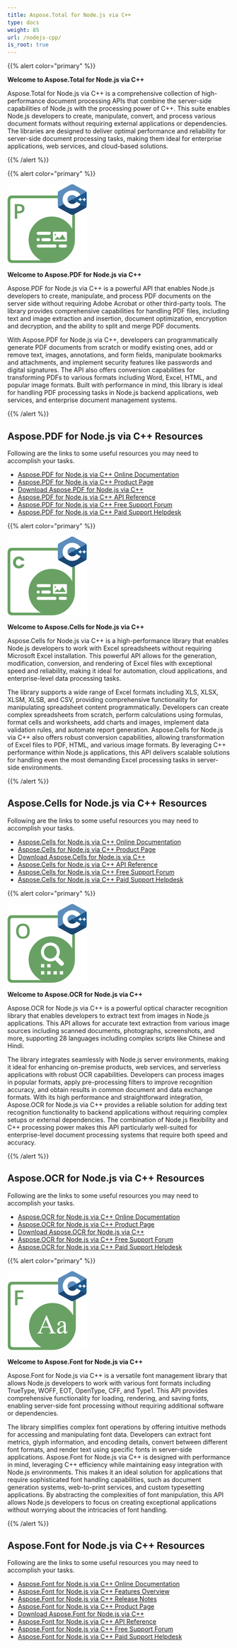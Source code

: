 ```yaml
---
title: Aspose.Total for Node.js via C++
type: docs
weight: 85
url: /nodejs-cpp/
is_root: true
---
```


{{% alert color="primary" %}}

**Welcome to Aspose.Total for Node.js via C++**

Aspose.Total for Node.js via C++ is a comprehensive collection of high-performance document processing APIs that combine the server-side capabilities of Node.js with the processing power of C++. This suite enables Node.js developers to create, manipulate, convert, and process various document formats without requiring external applications or dependencies. The libraries are designed to deliver optimal performance and reliability for server-side document processing tasks, making them ideal for enterprise applications, web services, and cloud-based solutions.

{{% /alert %}}

{{% alert color="primary" %}}

**![Aspose.PDF for Node.js via C++](aspose_pdf-for-nodejs-cpp.png)**

**Welcome to Aspose.PDF for Node.js via C++**

Aspose.PDF for Node.js via C++ is a powerful API that enables Node.js developers to create, manipulate, and process PDF documents on the server side without requiring Adobe Acrobat or other third-party tools. The library provides comprehensive capabilities for handling PDF files, including text and image extraction and insertion, document optimization, encryption and decryption, and the ability to split and merge PDF documents.

With Aspose.PDF for Node.js via C++, developers can programmatically generate PDF documents from scratch or modify existing ones, add or remove text, images, annotations, and form fields, manipulate bookmarks and attachments, and implement security features like passwords and digital signatures. The API also offers conversion capabilities for transforming PDFs to various formats including Word, Excel, HTML, and popular image formats. Built with performance in mind, this library is ideal for handling PDF processing tasks in Node.js backend applications, web services, and enterprise document management systems.

{{% /alert %}} 

## **Aspose.PDF for Node.js via C++ Resources**

Following are the links to some useful resources you may need to accomplish your tasks.

- [Aspose.PDF for Node.js via C++ Online Documentation](https://docs.aspose.com/pdf/nodejs-cpp/)
- [Aspose.PDF for Node.js via C++ Product Page](https://products.aspose.com/pdf/nodejs-cpp/)
- [Download Aspose.PDF for Node.js via C++](https://releases.aspose.com/pdf/nodejscpp)
- [Aspose.PDF for Node.js via C++ API Reference](https://reference.aspose.com/pdf/nodejs-cpp/)
- [Aspose.PDF for Node.js via C++ Free Support Forum](https://forum.aspose.com/c/pdf/10)
- [Aspose.PDF for Node.js via C++ Paid Support Helpdesk](https://helpdesk.aspose.com/)

{{% alert color="primary" %}}

**![Aspose.Cells for Node.js via C++](aspose_cells-for-nodejs-cpp.png)**

**Welcome to Aspose.Cells for Node.js via C++**

Aspose.Cells for Node.js via C++ is a high-performance library that enables Node.js developers to work with Excel spreadsheets without requiring Microsoft Excel installation. This powerful API allows for the generation, modification, conversion, and rendering of Excel files with exceptional speed and reliability, making it ideal for automation, cloud applications, and enterprise-level data processing tasks.

The library supports a wide range of Excel formats including XLS, XLSX, XLSM, XLSB, and CSV, providing comprehensive functionality for manipulating spreadsheet content programmatically. Developers can create complex spreadsheets from scratch, perform calculations using formulas, format cells and worksheets, add charts and images, implement data validation rules, and automate report generation. Aspose.Cells for Node.js via C++ also offers robust conversion capabilities, allowing transformation of Excel files to PDF, HTML, and various image formats. By leveraging C++ performance within Node.js applications, this API delivers scalable solutions for handling even the most demanding Excel processing tasks in server-side environments.

{{% /alert %}} 

## **Aspose.Cells for Node.js via C++ Resources**

Following are the links to some useful resources you may need to accomplish your tasks.

- [Aspose.Cells for Node.js via C++ Online Documentation](https://docs.aspose.com/cells/nodejs-cpp/)
- [Aspose.Cells for Node.js via C++ Product Page](https://products.aspose.com/cells/nodejs-cpp/)
- [Download Aspose.Cells for Node.js via C++](https://releases.aspose.com/cells/nodejs-cpp)
- [Aspose.Cells for Node.js via C++ API Reference](https://reference.aspose.com/cells/nodejs-cpp/)
- [Aspose.Cells for Node.js via C++ Free Support Forum](https://forum.aspose.com/c/cells/9)
- [Aspose.Cells for Node.js via C++ Paid Support Helpdesk](https://helpdesk.aspose.com/)

{{% alert color="primary" %}}

**![Aspose.OCR for Node.js via C++](aspose_ocr-for-nodejs-cpp.png)**

**Welcome to Aspose.OCR for Node.js via C++**

Aspose.OCR for Node.js via C++ is a powerful optical character recognition library that enables developers to extract text from images in Node.js applications. This API allows for accurate text extraction from various image sources including scanned documents, photographs, screenshots, and more, supporting 28 languages including complex scripts like Chinese and Hindi.

The library integrates seamlessly with Node.js server environments, making it ideal for enhancing on-premise products, web services, and serverless applications with robust OCR capabilities. Developers can process images in popular formats, apply pre-processing filters to improve recognition accuracy, and obtain results in common document and data exchange formats. With its high performance and straightforward integration, Aspose.OCR for Node.js via C++ provides a reliable solution for adding text recognition functionality to backend applications without requiring complex setups or external dependencies. The combination of Node.js flexibility and C++ processing power makes this API particularly well-suited for enterprise-level document processing systems that require both speed and accuracy.

{{% /alert %}} 

## **Aspose.OCR for Node.js via C++ Resources**

Following are the links to some useful resources you may need to accomplish your tasks.

- [Aspose.OCR for Node.js via C++ Online Documentation](https://docs.aspose.com/ocr/nodejs-cpp/)
- [Aspose.OCR for Node.js via C++ Product Page](https://products.aspose.com/ocr/nodejs-cpp/)
- [Download Aspose.OCR for Node.js via C++](https://releases.aspose.com/ocr/nodejs-cpp)
- [Aspose.OCR for Node.js via C++ Free Support Forum](https://forum.aspose.com/c/ocr/16)
- [Aspose.OCR for Node.js via C++ Paid Support Helpdesk](https://helpdesk.aspose.com/)

{{% alert color="primary" %}}

**![Aspose.Font for Node.js via C++](aspose_font-for-nodejs-cpp.png)**

**Welcome to Aspose.Font for Node.js via C++**

Aspose.Font for Node.js via C++ is a versatile font management library that allows Node.js developers to work with various font formats including TrueType, WOFF, EOT, OpenType, CFF, and Type1. This API provides comprehensive functionality for loading, rendering, and saving fonts, enabling server-side font processing without requiring additional software or dependencies.

The library simplifies complex font operations by offering intuitive methods for accessing and manipulating font data. Developers can extract font metrics, glyph information, and encoding details, convert between different font formats, and render text using specific fonts in server-side applications. Aspose.Font for Node.js via C++ is designed with performance in mind, leveraging C++ efficiency while maintaining easy integration with Node.js environments. This makes it an ideal solution for applications that require sophisticated font handling capabilities, such as document generation systems, web-to-print services, and custom typesetting applications. By abstracting the complexities of font manipulation, this API allows Node.js developers to focus on creating exceptional applications without worrying about the intricacies of font handling.

{{% /alert %}} 

## **Aspose.Font for Node.js via C++ Resources**

Following are the links to some useful resources you may need to accomplish your tasks.

- [Aspose.Font for Node.js via C++ Online Documentation](https://docs.aspose.com/font/nodejs-cpp/)
- [Aspose.Font for Node.js via C++ Features Overview](https://docs.aspose.com/font/nodejs-cpp/features-overview/)
- [Aspose.Font for Node.js via C++ Release Notes](https://docs.aspose.com/font/nodejs-cpp/release-notes/)
- [Aspose.Font for Node.js via C++ Product Page](https://products.aspose.com/font/nodejs-cpp/)
- [Download Aspose.Font for Node.js via C++](https://releases.aspose.com/font/nodejs-cpp)
- [Aspose.Font for Node.js via C++ API Reference](https://reference.aspose.com/font/nodejs-cpp/)
- [Aspose.Font for Node.js via C++ Free Support Forum](https://forum.aspose.com/c/font/41)
- [Aspose.Font for Node.js via C++ Paid Support Helpdesk](https://helpdesk.aspose.com/)